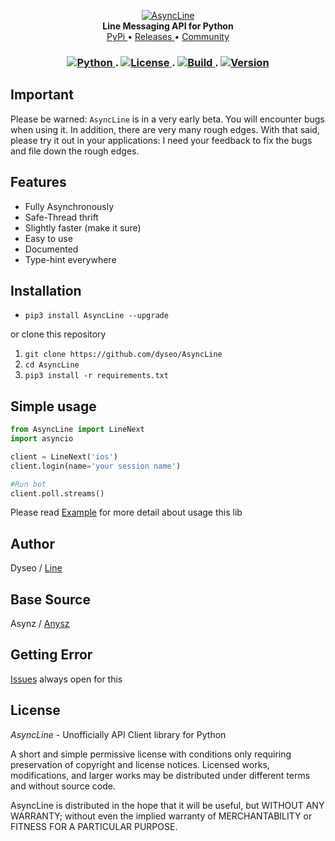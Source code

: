 <p align="center">
    <a href="https://github.com/dyseo/AsyncLine">
        <img src="https://i.imgur.com/8yPDQiHr.png" alt="AsyncLine">
    </a>
    <br>
    <b>Line Messaging API for Python</b>
    <br>
    <a href="https://pypi.org/project/AsyncLine">
        PyPi
    </a>
    •
    <a href="https://github.com/dyseo/AsyncLine/releases">
        Releases
    </a>
    •
    <a href="https://line.me/ti/g2/KeQQBF78pOLSfe4uaS--Ew">
        Community
    </a>
</p>

<h3 align="center"> 
  <a href="https://python.org"> 
    <img src="https://img.shields.io/badge/3.6%20%7C%203.7-blue.svg?&logo=python&label=Python" alt="Python">
  </a>
  .
  <a href="https://opensource.org/licenses/MIT"> 
    <img src="https://img.shields.io/github/license/dyseo/A.svg" alt="License">
  </a>
  .
  <a href="https://travis-ci.org/dyseo/AsyncLine.svg?branch=master">
    <img src="https://travis-ci.org/dyseo/AsyncLine.svg?branch=master" alt="Build">
  </a>
  .
  <a href="https://github.com/dyseo/AsyncLine">
    <img src="https://img.shields.io/badge/Version-1.5.8-red" alt="Version">
  <a/>
</h3>
  

## Important
Please be warned: `AsyncLine` is in a very early beta. You will encounter bugs when using it. In addition, there are very many rough edges. With that said, please try it out in your applications: I need your feedback to fix the bugs and file down the rough edges.

## Features
- Fully Asynchronously
- Safe-Thread thrift
- Slightly faster (make it sure)
- Easy to use
- Documented
- Type-hint everywhere

## Installation
- `pip3 install AsyncLine --upgrade`

or clone this repository

1. `git clone https://github.com/dyseo/AsyncLine`
2. `cd AsyncLine`
3. `pip3 install -r requirements.txt`

## Simple usage
```python
from AsyncLine import LineNext
import asyncio

client = LineNext('ios')
client.login(name='your session name')

#Run bot
client.poll.streams()
```
Please read [Example](examples) for more detail about usage this lib

## Author
Dyseo / [Line](https://line.me/ti/p/~line.bngsad)

## Base Source
Asynz / [Anysz](https://github.com/anysz)


## Getting Error
[Issues](https://github.com/dyseo/AsyncLine/issues) always open for this


## License
*AsyncLine* - Unofficially API Client library for Python

A short and simple permissive license with conditions only requiring preservation of copyright and license notices. Licensed works, modifications, and larger works may be distributed under different terms and without source code.

AsyncLine is distributed in the hope that it will be useful,
but WITHOUT ANY WARRANTY; without even the implied warranty of
MERCHANTABILITY or FITNESS FOR A PARTICULAR PURPOSE. 

